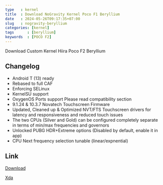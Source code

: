 ```yaml
---
type   : kernel
title  : Download NoGravity Kernel Poco F1 Beryllium
date   : 2024-05-26T09:17:35+07:00
slug   : nogravity-beryllium
categories: [kernel]
tags      : [beryllium]
keywords  : [POCO F2]
---
```


Download Custom Kernel Hiira Poco F2 Beryllium


## Changelog
- Android T (13) ready
- Rebased to full CAF
- Enforcing SELinux
- KernelSU support
- OxygenOS Ports support Please read compatibility section
- 9.1.24 & 10.3.7 Novatech Touchscreen Firmware
- Updated, Cleaned up & Optimized NVT/FTS Touchscreen drivers for latency and responsiveness and reduced touch issues
- The two CPUs (Silver and Gold) can be configured completely separate in terms of min/max frequencies and governors
- Unlocked PUBG HDR+Extreme options (Disabled by default, enable it in app)
- CPU Next frequency selection tunable (linear/expnential)

## Link
[Download](https://www.pling.com/p/1664028/)

[Xda](https://forum.xda-developers.com/t/kernel-overclocked-no-gravity-android-12-11-10-2021-12-23-protonclang.4004339/)


